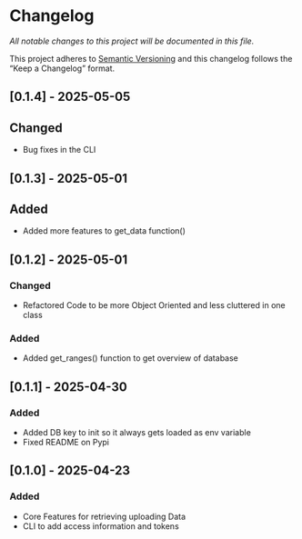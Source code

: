 # Changelog

_All notable changes to this project will be documented in this file._

This project adheres to [Semantic Versioning](https://semver.org/) and this changelog follows the “Keep a Changelog” format.


## [0.1.4] - 2025-05-05

## Changed

- Bug fixes in the CLI

## [0.1.3] - 2025-05-01

## Added

- Added more features to get_data function()

## [0.1.2] - 2025-05-01

### Changed 

- Refactored Code to be more Object Oriented and less cluttered in one class

### Added

- Added get_ranges() function to get overview of database

## [0.1.1] - 2025-04-30

### Added

- Added DB key to init so it always gets loaded as env variable
- Fixed README on Pypi   


## [0.1.0] - 2025-04-23

### Added 

- Core Features for retrieving uploading Data
- CLI to add access information and tokens


